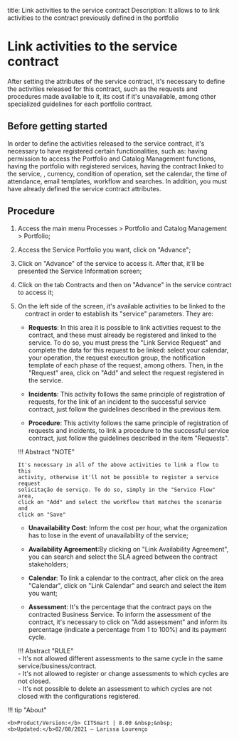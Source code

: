title: Link activities to the service contract
Description: It allows to to link activities to the contract previously defined in the portfolio
# Link activities to the service contract

After setting the attributes of the service contract, it's necessary to define the activities released for this contract, such as the requests and procedures made available to it, its cost if it's unavailable, among other specialized guidelines for each portfolio contract.

Before getting started
----------------

In order to define the activities released to the service contract, it's necessary to
have registered certain functionalities, such as: having permission to access the
Portfolio and Catalog Management functions, having the portfolio with registered services,
having the contract linked to the service, , currency, condition of operation, set
the calendar, the time of attendance, email templates, workflow and searches.
In addition, you must have already defined the service contract attributes.

Procedure
------------

1.  Access the main menu Processes \>
    Portfolio and Catalog Management \> Portfolio;

2.  Access the Service Portfolio you want, click on "Advance";

3.  Click on "Advance" of the service to access it. After that, it'll be presented
    the Service Information screen;

4.  Click on the tab Contracts and then on "Advance" in the service contract to access it;

5.  On the left side of the screen, it's available activities to be linked to the
    contract in order to establish its "service" parameters. They are:

    -  **Requests**: In this area it is possible to link activities 
         request to the contract, and these must already be registered and 
         linked to the service. To do so, you must press the 
         "Link Service Request" and complete the data for this 
         request to be linked: select your calendar, your 
         operation, the request execution group, the notification template of 
         each phase of the request, among others. Then, in the "Request" area, 
         click on "Add" and select the request registered in the service.  

    -  **Incidents**: This activity follows the same principle of registration of 
         requests, for the link of an incident to the successful service contract, 
         just follow the guidelines described in the previous item.  

    -  **Procedure**: This activity follows the same principle of registration of 
         requests and incidents, to link a procedure to the successful service contract, 
         just follow the guidelines described in the item "Requests".  

    !!! Abstract "NOTE"

        It's necessary in all of the above activities to link a flow to this 
        activity, otherwise it'll not be possible to register a service request
        solicitação de serviço. To do so, simply in the "Service Flow" area,
        click on "Add" and select the workflow that matches the scenario and 
        click on "Save"  

     -  **Unavailability Cost**: Inform the cost per hour, what the organization 
          has to lose in the event of unavailability of the service;
    
    -  **Availability Agreement**:By clicking on "Link Availability Agreement", you can 
         search and select the SLA agreed between the contract stakeholders;
    
    -  **Calendar**: To link a calendar to the contract, after click on the area "Calendar", 
         click on "Link Calendar" and search and select the item you want;

    -  **Assessment**: It's the percentage that the contract pays on the contracted Business 
         Service. To inform the assessment of the contract, it's necessary to click on "Add 
         assessment" and inform its percentage (indicate a percentage from 1 to 100%) and its 
         payment cycle.

    !!! Abstract "RULE"  
        - It's not allowed different assessments to the same cycle in the same 
        service/business/contract.  
        - It's not allowed to register or change assessments to which cycles are not closed.  
        - It's not possible to delete an assessment to which cycles are not closed with the
        configurations registered.  
       
!!! tip "About"

    <b>Product/Version:</b> CITSmart | 8.00 &nbsp;&nbsp;
    <b>Updated:</b>02/08/2021 – Larissa Lourenço

